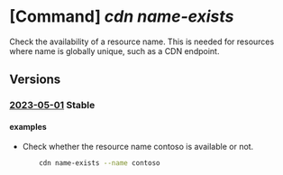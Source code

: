 # [Command] _cdn name-exists_

Check the availability of a resource name. This is needed for resources where name is globally unique, such as a CDN endpoint.

## Versions

### [2023-05-01](/Resources/mgmt-plane/L3N1YnNjcmlwdGlvbnMve30vcHJvdmlkZXJzL21pY3Jvc29mdC5jZG4vY2hlY2tuYW1lYXZhaWxhYmlsaXR5/2023-05-01.xml) **Stable**

<!-- mgmt-plane /subscriptions/{}/providers/microsoft.cdn/checknameavailability 2023-05-01 -->

#### examples

- Check whether the resource name contoso is available or not.
    ```bash
        cdn name-exists --name contoso
    ```
